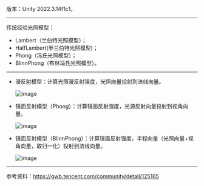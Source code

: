 版本：Unity 2022.3.14f1c1。
***
传统经验光照模型：
- Lambert（兰伯特光照模型）；
- HalfLambert(半兰伯特光照模型)；
- Phong（冯氏光照模型）；
- BlinnPhong（布林冯氏光照模型）。
***
- 漫反射模型：计算光照漫反射强度，光照向量投射到法线向量。
  
  ![image](https://github.com/user-attachments/assets/b5ac26ed-1ed0-44d9-a453-e16fc69459f8)
  
- 镜面反射模型（Phong）：计算镜面反射强度，光源反射向量投射到视角向量。
  
  ![image](https://github.com/user-attachments/assets/65df697a-6424-487a-b16d-28f2979dd53c)

- 镜面反射模型（BlinnPhong）：计算镜面反射强度，半程向量（光照向量+视角向量，取归一化）投射到法线向量。

  ![image](https://github.com/user-attachments/assets/a9bba307-d091-4356-a7d6-608552f4e440)

***
参考资料：https://gwb.tencent.com/community/detail/125165
